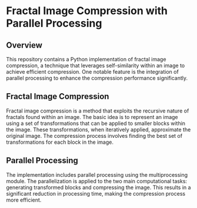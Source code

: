 # Fractal Image Compression with Parallel Processing

## Overview
This repository contains a Python implementation of fractal image compression, a technique that leverages self-similarity within an image to achieve efficient compression. One notable feature is the integration of parallel processing to enhance the compression performance significantly.

## Fractal Image Compression
Fractal image compression is a method that exploits the recursive nature of fractals found within an image. The basic idea is to represent an image using a set of transformations that can be applied to smaller blocks within the image. These transformations, when iteratively applied, approximate the original image. The compression process involves finding the best set of transformations for each block in the image.

## Parallel Processing
The implementation includes parallel processing using the multiprocessing module. The parallelization is applied to the two main computational tasks: generating transformed blocks and compressing the image. This results in a significant reduction in processing time, making the compression process more efficient.
